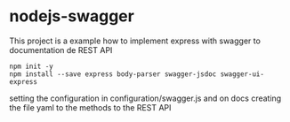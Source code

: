 # nodejs-swagger

This project is a example how to implement express with swagger to documentation de REST API

```
npm init -y 
npm install --save express body-parser swagger-jsdoc swagger-ui-express
```

setting the configuration in configuration/swagger.js and on docs creating the file yaml to the methods to the REST API
